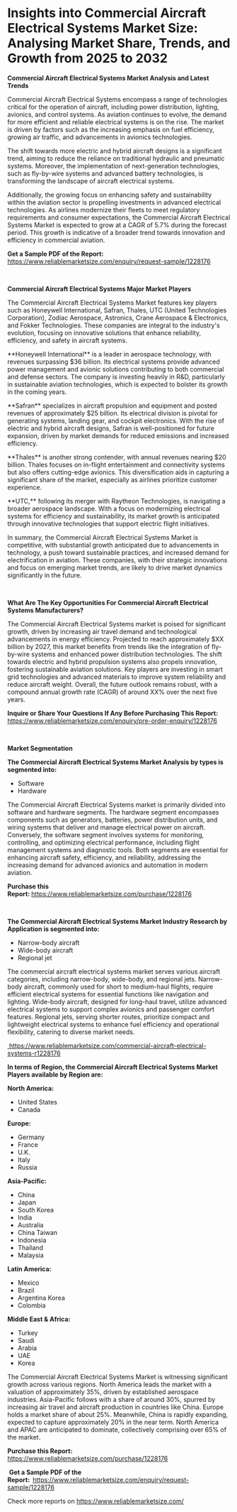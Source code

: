 <p><h1>Insights into Commercial Aircraft Electrical Systems Market Size: Analysing Market Share, Trends, and Growth from 2025 to 2032</h1></p><p><strong>Commercial Aircraft Electrical Systems Market Analysis and Latest Trends</strong></p>
<p><p>Commercial Aircraft Electrical Systems encompass a range of technologies critical for the operation of aircraft, including power distribution, lighting, avionics, and control systems. As aviation continues to evolve, the demand for more efficient and reliable electrical systems is on the rise. The market is driven by factors such as the increasing emphasis on fuel efficiency, growing air traffic, and advancements in avionics technologies.</p><p>The shift towards more electric and hybrid aircraft designs is a significant trend, aiming to reduce the reliance on traditional hydraulic and pneumatic systems. Moreover, the implementation of next-generation technologies, such as fly-by-wire systems and advanced battery technologies, is transforming the landscape of aircraft electrical systems.</p><p>Additionally, the growing focus on enhancing safety and sustainability within the aviation sector is propelling investments in advanced electrical technologies. As airlines modernize their fleets to meet regulatory requirements and consumer expectations, the Commercial Aircraft Electrical Systems Market is expected to grow at a CAGR of 5.7% during the forecast period. This growth is indicative of a broader trend towards innovation and efficiency in commercial aviation.</p></p>
<p><strong>Get a Sample PDF of the Report:&nbsp;</strong> <a href="https://www.reliablemarketsize.com/enquiry/request-sample/1228176?utm_campaign=2477&utm_medium=2&utm_source=Github&utm_content=ia&utm_term=13022025&utm_id=commercial-aircraft-electrical-systems">https://www.reliablemarketsize.com/enquiry/request-sample/1228176</a></p>
<p>&nbsp;</p>
<p><strong>Commercial Aircraft Electrical Systems Major Market Players</strong></p>
<p><p>The Commercial Aircraft Electrical Systems Market features key players such as Honeywell International, Safran, Thales, UTC (United Technologies Corporation), Zodiac Aerospace, Astronics, Crane Aerospace & Electronics, and Fokker Technologies. These companies are integral to the industry's evolution, focusing on innovative solutions that enhance reliability, efficiency, and safety in aircraft systems.</p><p>**Honeywell International** is a leader in aerospace technology, with revenues surpassing $36 billion. Its electrical systems provide advanced power management and avionic solutions contributing to both commercial and defense sectors. The company is investing heavily in R&D, particularly in sustainable aviation technologies, which is expected to bolster its growth in the coming years.</p><p>**Safran** specializes in aircraft propulsion and equipment and posted revenues of approximately $25 billion. Its electrical division is pivotal for generating systems, landing gear, and cockpit electronics. With the rise of electric and hybrid aircraft designs, Safran is well-positioned for future expansion, driven by market demands for reduced emissions and increased efficiency.</p><p>**Thales** is another strong contender, with annual revenues nearing $20 billion. Thales focuses on in-flight entertainment and connectivity systems but also offers cutting-edge avionics. This diversification aids in capturing a significant share of the market, especially as airlines prioritize customer experience.</p><p>**UTC,** following its merger with Raytheon Technologies, is navigating a broader aerospace landscape. With a focus on modernizing electrical systems for efficiency and sustainability, its market growth is anticipated through innovative technologies that support electric flight initiatives.</p><p>In summary, the Commercial Aircraft Electrical Systems Market is competitive, with substantial growth anticipated due to advancements in technology, a push toward sustainable practices, and increased demand for electrification in aviation. These companies, with their strategic innovations and focus on emerging market trends, are likely to drive market dynamics significantly in the future.</p></p>
<p>&nbsp;</p>
<p><strong>What Are The Key Opportunities For Commercial Aircraft Electrical Systems Manufacturers?</strong></p>
<p><p>The Commercial Aircraft Electrical Systems market is poised for significant growth, driven by increasing air travel demand and technological advancements in energy efficiency. Projected to reach approximately $XX billion by 2027, this market benefits from trends like the integration of fly-by-wire systems and enhanced power distribution technologies. The shift towards electric and hybrid propulsion systems also propels innovation, fostering sustainable aviation solutions. Key players are investing in smart grid technologies and advanced materials to improve system reliability and reduce aircraft weight. Overall, the future outlook remains robust, with a compound annual growth rate (CAGR) of around XX% over the next five years.</p></p>
<p><strong>Inquire or Share Your Questions If Any Before Purchasing This Report:</strong> <a href="https://www.reliablemarketsize.com/enquiry/pre-order-enquiry/1228176?utm_campaign=2477&utm_medium=2&utm_source=Github&utm_content=ia&utm_term=13022025&utm_id=commercial-aircraft-electrical-systems">https://www.reliablemarketsize.com/enquiry/pre-order-enquiry/1228176</a></p>
<p>&nbsp;</p>
<p><strong>Market Segmentation</strong></p>
<p><strong>The Commercial Aircraft Electrical Systems Market Analysis by types is segmented into:</strong></p>
<p><ul><li>Software</li><li>Hardware</li></ul></p>
<p><p>The Commercial Aircraft Electrical Systems market is primarily divided into software and hardware segments. The hardware segment encompasses components such as generators, batteries, power distribution units, and wiring systems that deliver and manage electrical power on aircraft. Conversely, the software segment involves systems for monitoring, controlling, and optimizing electrical performance, including flight management systems and diagnostic tools. Both segments are essential for enhancing aircraft safety, efficiency, and reliability, addressing the increasing demand for advanced avionics and automation in modern aviation.</p></p>
<p><strong>Purchase this Report:&nbsp;</strong><a href="https://www.reliablemarketsize.com/purchase/1228176?utm_campaign=2477&utm_medium=2&utm_source=Github&utm_content=ia&utm_term=13022025&utm_id=commercial-aircraft-electrical-systems">https://www.reliablemarketsize.com/purchase/1228176</a></p>
<p>&nbsp;</p>
<p><strong>The Commercial Aircraft Electrical Systems Market Industry Research by Application is segmented into:</strong></p>
<p><ul><li>Narrow-body aircraft</li><li>Wide-body aircraft</li><li>Regional jet</li></ul></p>
<p><p>The commercial aircraft electrical systems market serves various aircraft categories, including narrow-body, wide-body, and regional jets. Narrow-body aircraft, commonly used for short to medium-haul flights, require efficient electrical systems for essential functions like navigation and lighting. Wide-body aircraft, designed for long-haul travel, utilize advanced electrical systems to support complex avionics and passenger comfort features. Regional jets, serving shorter routes, prioritize compact and lightweight electrical systems to enhance fuel efficiency and operational flexibility, catering to diverse market needs.</p></p>
<p><a href="https://www.reliablemarketsize.com/commercial-aircraft-electrical-systems-r1228176?utm_campaign=2477&utm_medium=2&utm_source=Github&utm_content=ia&utm_term=13022025&utm_id=commercial-aircraft-electrical-systems">&nbsp;https://www.reliablemarketsize.com/commercial-aircraft-electrical-systems-r1228176</a></p>
<p><strong>In terms of Region, the Commercial Aircraft Electrical Systems Market Players available by Region are:</strong></p>
<p>
    <p> <strong> North America: </strong>
        <ul>
            <li>United States</li>
            <li>Canada</li>
        </ul>
        </p> 
    <p> <strong> Europe: </strong>
        <ul>
            <li>Germany</li>
            <li>France</li>
            <li>U.K.</li>
            <li>Italy</li>
            <li>Russia</li>
        </ul>
        </p> 
    <p> <strong> Asia-Pacific: </strong>
        <ul>
            <li>China</li>
            <li>Japan</li>
            <li>South Korea</li>
            <li>India</li>
            <li>Australia</li>
            <li>China Taiwan</li>
            <li>Indonesia</li>
            <li>Thailand</li>
            <li>Malaysia</li>
        </ul>
        </p> 
    <p> <strong> Latin America: </strong>
        <ul>
            <li>Mexico</li>
            <li>Brazil</li>
            <li>Argentina Korea</li>
            <li>Colombia</li>
        </ul>
        </p> 
    <p> <strong> Middle East & Africa: </strong>
        <ul>
            <li>Turkey</li>
            <li>Saudi</li>
            <li>Arabia</li>
            <li>UAE</li>
            <li>Korea</li>
        </ul>
    </p>
    </p>
<p><p>The Commercial Aircraft Electrical Systems Market is witnessing significant growth across various regions. North America leads the market with a valuation of approximately 35%, driven by established aerospace industries. Asia-Pacific follows with a share of around 30%, spurred by increasing air travel and aircraft production in countries like China. Europe holds a market share of about 25%. Meanwhile, China is rapidly expanding, expected to capture approximately 20% in the near term. North America and APAC are anticipated to dominate, collectively comprising over 65% of the market.</p></p>
<p><strong>Purchase this Report: </strong><a href="https://www.reliablemarketsize.com/purchase/1228176?utm_campaign=2477&utm_medium=2&utm_source=Github&utm_content=ia&utm_term=13022025&utm_id=commercial-aircraft-electrical-systems">https://www.reliablemarketsize.com/purchase/1228176</a></p>
<p>&nbsp;<strong>Get a Sample PDF of the Report:&nbsp;&nbsp;</strong><a href="https://www.reliablemarketsize.com/enquiry/request-sample/1228176?utm_campaign=2477&utm_medium=2&utm_source=Github&utm_content=ia&utm_term=13022025&utm_id=commercial-aircraft-electrical-systems">https://www.reliablemarketsize.com/enquiry/request-sample/1228176</a></p>
<p><strong></strong></p>
<p>Check more reports on <a href="https://www.reliablemarketsize.com/?utm_campaign=2477&utm_medium=2&utm_source=Github&utm_content=ia&utm_term=13022025&utm_id=commercial-aircraft-electrical-systems">https://www.reliablemarketsize.com/</a></p>